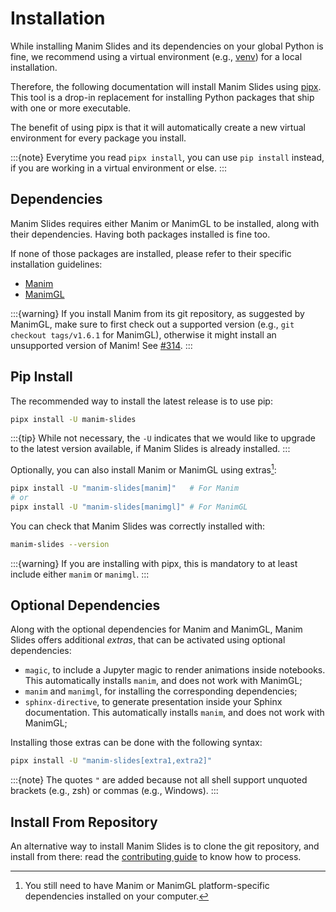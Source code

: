 # Installation

While installing Manim Slides and its dependencies on your global Python is fine,
we recommend using a virtual environment
(e.g., [venv](https://docs.python.org/3/tutorial/venv.html)) for a local installation.

Therefore, the following documentation will install Manim Slides using
[pipx](https://pipx.pypa.io/). This tool is a drop-in replacement
for installing Python packages that ship with one or more executable.

The benefit of using pipx is that it will automatically create a new virtual
environment for every package you install.

:::{note}
Everytime you read `pipx install`, you can use `pip install` instead,
if you are working in a virtual environment or else.
:::

## Dependencies

Manim Slides requires either Manim or ManimGL to be installed, along
with their dependencies.
Having both packages installed is fine too.

If none of those packages are installed,
please refer to their specific installation guidelines:
- [Manim](https://docs.manim.community/en/stable/installation.html)
- [ManimGL](https://3b1b.github.io/manim/getting_started/installation.html)

:::{warning}
If you install Manim from its git repository, as suggested by ManimGL,
make sure to first check out a supported version (e.g., `git checkout tags/v1.6.1`
for ManimGL), otherwise it might install an unsupported version of Manim!
See [#314](https://github.com/jeertmans/manim-slides/issues/314).
:::

## Pip Install

The recommended way to install the latest release is to use pip:

```bash
pipx install -U manim-slides
```

:::{tip}
While not necessary, the `-U` indicates that we would
like to upgrade to the latest version available,
if Manim Slides is already installed.
:::

Optionally, you can also install Manim or ManimGL using extras[^1]:

```bash
pipx install -U "manim-slides[manim]"   # For Manim
# or
pipx install -U "manim-slides[manimgl]" # For ManimGL
```

You can check that Manim Slides was correctly installed with:

```bash
manim-slides --version
```

:::{warning}
If you are installing with pipx, this is mandatory to at least include
either `manim` or `manimgl`.
:::

[^1]: You still need to have Manim or ManimGL platform-specific dependencies
  installed on your computer.

## Optional Dependencies

Along with the optional dependencies for Manim and ManimGL,
Manim Slides offers additional *extras*, that can be activated
using optional dependencies:

- `magic`, to include a Jupyter magic to render
  animations inside notebooks. This automatically installs `manim`,
  and does not work with ManimGL;
- `manim` and `manimgl`, for installing the corresponding
  dependencies;
- `sphinx-directive`, to generate presentation inside your Sphinx
  documentation. This automatically installs `manim`,
  and does not work with ManimGL;

Installing those extras can be done with the following syntax:

```bash
pipx install -U "manim-slides[extra1,extra2]"
```

:::{note}
The quotes `"` are added because not all shell support unquoted
brackets (e.g., zsh) or commas (e.g., Windows).
:::

## Install From Repository

An alternative way to install Manim Slides is to clone the git repository,
and install from there: read the
[contributing guide](./contributing/workflow)
to know how to process.
